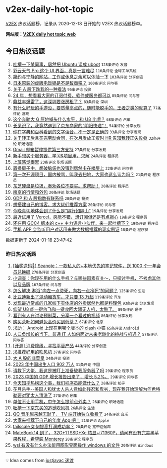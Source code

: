 # v2ex-daily-hot-topic

[V2EX](https://www.v2ex.com/) 热议话题榜，记录从 2020-12-18 日开始的 V2EX 热议话题榜单。

**网站版：[V2EX daily hot topic web](https://boojack.github.io/v2ex-daily-hot-topic-web/)**

## 今日热议话题

<!-- TODAY BEGIN -->

1. [吐槽一下某同事，居然把 Ubuntu 读成 uboot](https://www.v2ex.com/t/1009629) `128条评论` `发音`
1. [彩云天气 Pro 这个 UI 界面，真是一言难尽](https://www.v2ex.com/t/1009520) `110条评论` `全球工单系统`
1. [简约与宁静的网站，工作或休息之余可以体验一下](https://www.v2ex.com/t/1009521) `103条评论` `分享创造`
1. [日本原装的虎牌电饭锅是不是智商税？](https://www.v2ex.com/t/1009604) `100条评论` `问与答`
1. [关于 A 股下跌我的一种看法](https://www.v2ex.com/t/1009633) `96条评论` `投资`
1. [24 年，想看看大家的订阅付费，软件或服务都可以](https://www.v2ex.com/t/1009615) `85条评论` `问与答`
1. [鼎益丰爆雷了，这深圳要涨房租了？](https://www.v2ex.com/t/1009526) `83条评论` `深圳`
1. [有什么好玩的手游没，要质量高点的，随时能脱手的，王者之类的就算了](https://www.v2ex.com/t/1009669) `77条评论` `游戏`
1. [这个奔驰大 G 原地掉头什么水平，和 U8 比呢？](https://www.v2ex.com/t/1009525) `68条评论` `汽车`
1. [长见识了，我竟然遇到了京东商家的“阴阳快递”！](https://www.v2ex.com/t/1009546) `54条评论` `分享发现`
1. [你在字典和百科看到的文字读音，不一定是正确的](https://www.v2ex.com/t/1009700) `33条评论` `分享发现`
1. [关于转正后且签完劳动合同，在次月发放工资时 HR 告知我转正失败😅](https://www.v2ex.com/t/1009666) `32条评论` `职场话题`
1. [Gmail 邮箱暂停提供第三方支持](https://www.v2ex.com/t/1009756) `27条评论` `分享发现`
1. [新手想买个服务器，学习&项目用，求解](https://www.v2ex.com/t/1009781) `24条评论` `程序员`
1. [上班感觉很累](https://www.v2ex.com/t/1009537) `23条评论` `职场话题`
1. [置换房子中，想破脑袋也没猜到居然卡在楼层上](https://www.v2ex.com/t/1009747) `22条评论` `问与答`
1. [第一次开源项目，国内被骂，叫我去扫地，大家也这么认为吗？](https://www.v2ex.com/t/1009702) `21条评论` `程序员`
1. [东芝硬盘是垃圾，奉劝各位不要买。求帮助！](https://www.v2ex.com/t/1009748) `20条评论` `程序员`
1. [南京的行情和外包](https://www.v2ex.com/t/1009743) `20条评论` `职场话题`
1. [GDP 和 A 股指数有联系吗](https://www.v2ex.com/t/1009619) `20条评论` `投资`
1. [想搭建自己的博客，求大佬们推荐方案](https://www.v2ex.com/t/1009591) `20条评论` `问与答`
1. [今晚真切地体会到了什么是“隔行如隔山”](https://www.v2ex.com/t/1009852) `19条评论` `分享发现`
1. [最近试用了 Vercel，感觉不错，想订阅但还是有点担心](https://www.v2ex.com/t/1009761) `19条评论` `程序员`
1. [还在用 GCC4 版本的 c++ 主力语言小伙伴，来一起吐槽下？](https://www.v2ex.com/t/1009556) `19条评论` `程序员`
1. [手机 APP 会监听用户对话用来做大数据推荐的现实例证](https://www.v2ex.com/t/1009846) `18条评论` `程序员`

数据更新于 2024-01-18 23:47:42

<!-- TODAY END -->

### 昨日热议话题

<!-- YESTERDAY BEGIN -->

1. [[抽奖送码🎁] Seanote：一款私人的+本地优先的笔记软件，送 1000 个一年会员兑换码](https://www.v2ex.com/t/1009230) `278条评论` `分享创造`
1. [小调查：你现在用的什么手机？与哪些因素有关～，只探讨手机，不考虑其他以及品牌](https://www.v2ex.com/t/1009291) `167条评论` `问与答`
1. [怎么解决 淋浴“向左一点烫死，向右一点冷死”的问题？](https://www.v2ex.com/t/1009312) `125条评论` `生活`
1. [比亚迪新出了混动厢货车，才只要 13 万起](https://www.v2ex.com/t/1009228) `119条评论` `汽车`
1. [发现最近常点的几家线下实体店的外卖居然也都是料理包](https://www.v2ex.com/t/1009248) `93条评论` `分享发现`
1. [仰望 U8 能一键放飞和一键收回大疆无人机，太酷了。](https://www.v2ex.com/t/1009219) `89条评论` `硬件`
1. [看到有人在讨论预制菜，分享一个看过的视频](https://www.v2ex.com/t/1009293) `86条评论` `分享发现`
1. [购买茶叶如何避免高价买到低茶？](https://www.v2ex.com/t/1009310) `67条评论` `北京`
1. [求助： Android 上现在用哪个版本的 clash 小猫](https://www.v2ex.com/t/1009225) `65条评论` `Android`
1. [人口负增长的当下，普通 IT 人如何面对未来老龄化的挑战与机遇？](https://www.v2ex.com/t/1009227) `57条评论` `问与答`
1. [[开源] 消费降级，寻找平替产品](https://www.v2ex.com/t/1009235) `44条评论` `分享创造`
1. [求推荐好用的吹风机](https://www.v2ex.com/t/1009327) `37条评论` `问与答`
1. [大 A 股的韭菜皇](https://www.v2ex.com/t/1009385) `34条评论` `投资`
1. [2023 年中国出生人口 902 万人](https://www.v2ex.com/t/1009261) `31条评论` `中国`
1. [请教下大佬，我这是被盯上准备破我服务器了吗](https://www.v2ex.com/t/1009360) `29条评论` `程序员`
1. [2023 中国的 GDP 增长报告出来了，增长 5.2%。](https://www.v2ex.com/t/1009297) `29条评论` `问与答`
1. [今天知乎热榜这个事，我们程序员能做什么？](https://www.v2ex.com/t/1009243) `28条评论` `知乎`
1. [花月杀手--美国人和犹太人杀人竟如此残忍和卑劣，现在我开始理解为何希特勒要对犹太人清洗了](https://www.v2ex.com/t/1009244) `27条评论` `剧集`
1. [单位不让用手机，中午怎么提前点外卖？](https://www.v2ex.com/t/1009421) `26条评论` `职场话题`
1. [吐槽一下京东买的追觅吹风机](https://www.v2ex.com/t/1009365) `26条评论` `生活`
1. [QQ 音乐越来越无耻了， TV 端开始独立收费了](https://www.v2ex.com/t/1009399) `24条评论` `音乐`
1. [大家来推荐下自己的年度 App 吧！](https://www.v2ex.com/t/1009425) `21条评论` `Apple`
1. [tailscale 如何提高打洞成功率？](https://www.v2ex.com/t/1009378) `20条评论` `宽带症候群`
1. [MateBook14 到了， 32G+1TSSD+Xe 核显+i71360P，请问有没有完美黑苹果教程，希望装 Monterey](https://www.v2ex.com/t/1009352) `20条评论` `程序员`
1. [wsl 有没有什么办法能用图形界面操作 windows 的文件](https://www.v2ex.com/t/1009255) `20条评论` `Windows`

<!-- YESTERDAY END -->

---

💡 Idea comes from [justjavac 迷渡](https://github.com/justjavac/)

